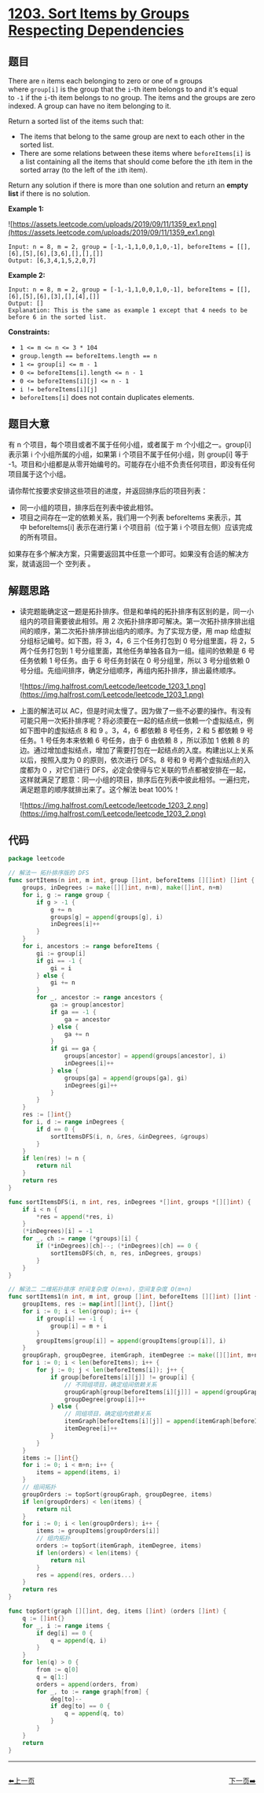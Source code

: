 # [1203. Sort Items by Groups Respecting Dependencies](https://leetcode.com/problems/sort-items-by-groups-respecting-dependencies/)


## 题目

There are `n` items each belonging to zero or one of `m` groups where `group[i]` is the group that the `i`-th item belongs to and it's equal to `-1` if the `i`-th item belongs to no group. The items and the groups are zero indexed. A group can have no item belonging to it.

Return a sorted list of the items such that:

- The items that belong to the same group are next to each other in the sorted list.
- There are some relations between these items where `beforeItems[i]` is a list containing all the items that should come before the `i`th item in the sorted array (to the left of the `i`th item).

Return any solution if there is more than one solution and return an **empty list** if there is no solution.

**Example 1:**

![https://assets.leetcode.com/uploads/2019/09/11/1359_ex1.png](https://assets.leetcode.com/uploads/2019/09/11/1359_ex1.png)

```
Input: n = 8, m = 2, group = [-1,-1,1,0,0,1,0,-1], beforeItems = [[],[6],[5],[6],[3,6],[],[],[]]
Output: [6,3,4,1,5,2,0,7]

```

**Example 2:**

```
Input: n = 8, m = 2, group = [-1,-1,1,0,0,1,0,-1], beforeItems = [[],[6],[5],[6],[3],[],[4],[]]
Output: []
Explanation: This is the same as example 1 except that 4 needs to be before 6 in the sorted list.

```

**Constraints:**

- `1 <= m <= n <= 3 * 104`
- `group.length == beforeItems.length == n`
- `1 <= group[i] <= m - 1`
- `0 <= beforeItems[i].length <= n - 1`
- `0 <= beforeItems[i][j] <= n - 1`
- `i != beforeItems[i][j]`
- `beforeItems[i]` does not contain duplicates elements.

## 题目大意

有 n 个项目，每个项目或者不属于任何小组，或者属于 m 个小组之一。group[i] 表示第 i 个小组所属的小组，如果第 i 个项目不属于任何小组，则 group[i] 等于 -1。项目和小组都是从零开始编号的。可能存在小组不负责任何项目，即没有任何项目属于这个小组。

请你帮忙按要求安排这些项目的进度，并返回排序后的项目列表：

- 同一小组的项目，排序后在列表中彼此相邻。
- 项目之间存在一定的依赖关系，我们用一个列表 beforeItems 来表示，其中 beforeItems[i] 表示在进行第 i 个项目前（位于第 i 个项目左侧）应该完成的所有项目。

如果存在多个解决方案，只需要返回其中任意一个即可。如果没有合适的解决方案，就请返回一个 空列表 。

## 解题思路

- 读完题能确定这一题是拓扑排序。但是和单纯的拓扑排序有区别的是，同一小组内的项目需要彼此相邻。用 2 次拓扑排序即可解决。第一次拓扑排序排出组间的顺序，第二次拓扑排序排出组内的顺序。为了实现方便，用 map 给虚拟分组标记编号。如下图，将 3，4，6 三个任务打包到 0 号分组里面，将 2，5 两个任务打包到 1 号分组里面，其他任务单独各自为一组。组间的依赖是 6 号任务依赖 1 号任务。由于 6 号任务封装在 0 号分组里，所以 3 号分组依赖 0 号分组。先组间排序，确定分组顺序，再组内拓扑排序，排出最终顺序。

    ![https://img.halfrost.com/Leetcode/leetcode_1203_1.png](https://img.halfrost.com/Leetcode/leetcode_1203_1.png)

- 上面的解法可以 AC，但是时间太慢了。因为做了一些不必要的操作。有没有可能只用一次拓扑排序呢？将必须要在一起的结点统一依赖一个虚拟结点，例如下图中的虚拟结点 8 和 9 。3，4，6 都依赖 8 号任务，2 和 5 都依赖 9 号任务。1 号任务本来依赖 6 号任务，由于 6 由依赖 8 ，所以添加 1 依赖 8 的边。通过增加虚拟结点，增加了需要打包在一起结点的入度。构建出以上关系以后，按照入度为 0 的原则，依次进行 DFS。8 号和 9 号两个虚拟结点的入度都为 0 ，对它们进行 DFS，必定会使得与它关联的节点都被安排在一起，这样就满足了题意：同一小组的项目，排序后在列表中彼此相邻。一遍扫完，满足题意的顺序就排出来了。这个解法 beat 100%！

    ![https://img.halfrost.com/Leetcode/leetcode_1203_2.png](https://img.halfrost.com/Leetcode/leetcode_1203_2.png)

## 代码

```go
package leetcode

// 解法一 拓扑排序版的 DFS
func sortItems(n int, m int, group []int, beforeItems [][]int) []int {
	groups, inDegrees := make([][]int, n+m), make([]int, n+m)
	for i, g := range group {
		if g > -1 {
			g += n
			groups[g] = append(groups[g], i)
			inDegrees[i]++
		}
	}
	for i, ancestors := range beforeItems {
		gi := group[i]
		if gi == -1 {
			gi = i
		} else {
			gi += n
		}
		for _, ancestor := range ancestors {
			ga := group[ancestor]
			if ga == -1 {
				ga = ancestor
			} else {
				ga += n
			}
			if gi == ga {
				groups[ancestor] = append(groups[ancestor], i)
				inDegrees[i]++
			} else {
				groups[ga] = append(groups[ga], gi)
				inDegrees[gi]++
			}
		}
	}
	res := []int{}
	for i, d := range inDegrees {
		if d == 0 {
			sortItemsDFS(i, n, &res, &inDegrees, &groups)
		}
	}
	if len(res) != n {
		return nil
	}
	return res
}

func sortItemsDFS(i, n int, res, inDegrees *[]int, groups *[][]int) {
	if i < n {
		*res = append(*res, i)
	}
	(*inDegrees)[i] = -1
	for _, ch := range (*groups)[i] {
		if (*inDegrees)[ch]--; (*inDegrees)[ch] == 0 {
			sortItemsDFS(ch, n, res, inDegrees, groups)
		}
	}
}

// 解法二 二维拓扑排序 时间复杂度 O(m+n)，空间复杂度 O(m+n)
func sortItems1(n int, m int, group []int, beforeItems [][]int) []int {
	groupItems, res := map[int][]int{}, []int{}
	for i := 0; i < len(group); i++ {
		if group[i] == -1 {
			group[i] = m + i
		}
		groupItems[group[i]] = append(groupItems[group[i]], i)
	}
	groupGraph, groupDegree, itemGraph, itemDegree := make([][]int, m+n), make([]int, m+n), make([][]int, n), make([]int, n)
	for i := 0; i < len(beforeItems); i++ {
		for j := 0; j < len(beforeItems[i]); j++ {
			if group[beforeItems[i][j]] != group[i] {
				// 不同组项目，确定组间依赖关系
				groupGraph[group[beforeItems[i][j]]] = append(groupGraph[group[beforeItems[i][j]]], group[i])
				groupDegree[group[i]]++
			} else {
				// 同组项目，确定组内依赖关系
				itemGraph[beforeItems[i][j]] = append(itemGraph[beforeItems[i][j]], i)
				itemDegree[i]++
			}
		}
	}
	items := []int{}
	for i := 0; i < m+n; i++ {
		items = append(items, i)
	}
	// 组间拓扑
	groupOrders := topSort(groupGraph, groupDegree, items)
	if len(groupOrders) < len(items) {
		return nil
	}
	for i := 0; i < len(groupOrders); i++ {
		items := groupItems[groupOrders[i]]
		// 组内拓扑
		orders := topSort(itemGraph, itemDegree, items)
		if len(orders) < len(items) {
			return nil
		}
		res = append(res, orders...)
	}
	return res
}

func topSort(graph [][]int, deg, items []int) (orders []int) {
	q := []int{}
	for _, i := range items {
		if deg[i] == 0 {
			q = append(q, i)
		}
	}
	for len(q) > 0 {
		from := q[0]
		q = q[1:]
		orders = append(orders, from)
		for _, to := range graph[from] {
			deg[to]--
			if deg[to] == 0 {
				q = append(q, to)
			}
		}
	}
	return
}
```


----------------------------------------------
<div style="display: flex;justify-content: space-between;align-items: center;">
<p><a href="https://books.halfrost.com/leetcode/ChapterFour/1202.Smallest-String-With-Swaps/">⬅️上一页</a></p>
<p><a href="https://books.halfrost.com/leetcode/ChapterFour/1207.Unique-Number-of-Occurrences/">下一页➡️</a></p>
</div>
